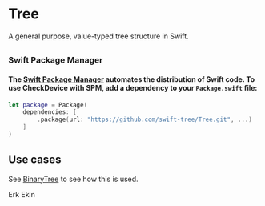 # Tree

A general purpose, value-typed tree structure in Swift.

##
### Swift Package Manager
#### The [Swift Package Manager](https://swift.org/package-manager/) automates the distribution of Swift code. To use CheckDevice with SPM, add a dependency to your `Package.swift` file: 


```swift
let package = Package(
    dependencies: [
        .package(url: "https://github.com/swift-tree/Tree.git", ...)
    ]
)
```
## Use cases
See [BinaryTree](https://github.com/swift-tree/BinaryTree) to see how this is used.

Erk Ekin

